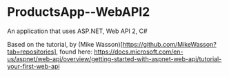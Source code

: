 # ProductsApp--WebAPI2
An application that uses ASP.NET, Web API 2, C#

Based on the tutorial, by (Mike Wasson)[https://github.com/MikeWasson?tab=repositories], found here:
https://docs.microsoft.com/en-us/aspnet/web-api/overview/getting-started-with-aspnet-web-api/tutorial-your-first-web-api
